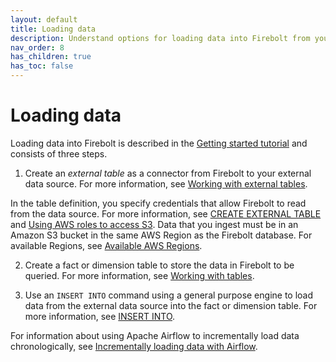 ```yaml
---
layout: default
title: Loading data
description: Understand options for loading data into Firebolt from your data lake.
nav_order: 8
has_children: true
has_toc: false
---
```


# Loading data

Loading data into Firebolt is described in the [Getting started tutorial](../getting-started.md) and consists of three steps.

1. Create an *external table* as a connector from Firebolt to your external data source. For more information, see [Working with external tables](working-with-external-tables.md).  

  In the table definition, you specify credentials that allow Firebolt to read from the data source. For more information, see [CREATE EXTERNAL TABLE](../sql-reference/commands/create-external-table.md) and [Using AWS roles to access S3](configuring-aws-role-to-access-amazon-s3.md). Data that you ingest must be in an Amazon S3 bucket in the same AWS Region as the Firebolt database. For available Regions, see [Available AWS Regions](../general-reference/available-regions.md).

2. Create a fact or dimension table to store the data in Firebolt to be queried. For more information, see [Working with tables](../working-with-tables.md).  

3. Use an `INSERT INTO` command using a general purpose engine to load data from the external data source into the fact or dimension table. For more information, see [INSERT INTO](../sql-reference/commands/insert-into.md).

For information about using Apache Airflow to incrementally load data chronologically, see [Incrementally loading data with Airflow](incrementally-loading-data.md).
